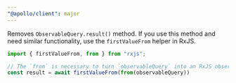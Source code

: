```yaml
---
"@apollo/client": major
---
```


Removes `ObservableQuery.result()` method. If you use this method and need similar functionality, use the `firstValueFrom` helper in RxJS.

```ts
import { firstValueFrom, from } from "rxjs";

// The `from` is necessary to turn `observableQuery` into an RxJS observable
const result = await firstValueFrom(from(observableQuery))
```
